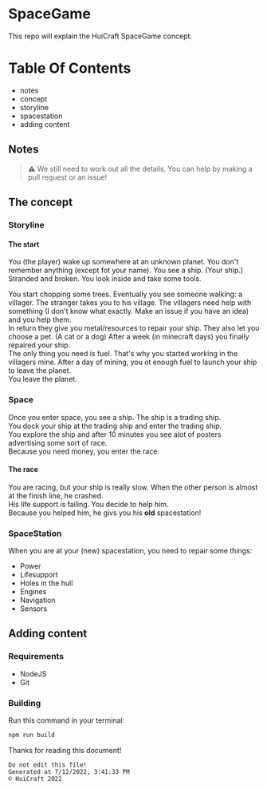 # SpaceGame
This repo will explain the HuiCraft SpaceGame concept.

# Table Of Contents
- notes
- concept
- storyline
- spacestation
- adding content


## Notes
> ⚠️ We still need to work out all the details. You can help by making a pull request or an issue!

## The concept
### Storyline
#### The start
You (the player) wake up somewhere at an unknown planet. You don't remember anything (except fot your name). You see a ship. (Your ship.) Stranded and broken. You look inside and take some tools.

You start chopping some trees. Eventually you see someone walking: a villager. The stranger takes you to his village. The villagers need help with something (I don't know what exactly. Make an issue if you have an idea) and you help them.<br />
In return they give you metal/resources to repair your ship. They also let you choose a pet. (A cat or a dog) After a week (in minecraft days) you finally repaired your ship.<br />
The only thing you need is fuel. That's why you started working in the villagers mine. After a day of mining, you ot enough fuel to launch your ship to leave the planet.<br />
You leave the planet.<br />

### Space
Once you enter space, you see a ship. The ship is a trading ship.<br />
You dock your ship at the trading ship and enter the trading ship.<br />
You explore the ship and after 10 minutes you see alot of posters advertising some sort of race.<br />
Because you need money, you enter the race.
#### The race
You are racing, but your ship is really slow. When the other person is almost at the finish line, he crashed.<br />
His life support is failing. You decide to help him.<br />
Because you helped him, he givs you his **old** spacestation!<br />
### SpaceStation
When you are at your (new) spacestation, you need to repair some things:
- Power
- Lifesupport
- Holes in the hull
- Engines
- Navigation
- Sensors
## Adding content
### Requirements
- NodeJS
- Git

### Building
Run this command in your terminal:
```bash
npm run build
```

Thanks for reading this document!

	Do not edit this file!
	Generated at 7/12/2022, 3:41:33 PM
	© HuiCraft 2022